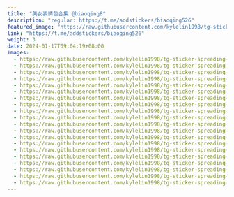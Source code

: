 ```yaml
---
title: "美女表情包合集 @biaoqing8"
description: "regular: https://t.me/addstickers/biaoqing526"
featured_image: "https://raw.githubusercontent.com/kylelin1998/tg-sticker-spreading-worldwide-images/main/img/6b8b1f8b-5a70-44fd-aae0-0ec52c1548ca.jpg"
link: "https://t.me/addstickers/biaoqing526"
weight: 3
date: 2024-01-17T09:04:19+08:00
images:
  - https://raw.githubusercontent.com/kylelin1998/tg-sticker-spreading-worldwide-images/main/img/6b8b1f8b-5a70-44fd-aae0-0ec52c1548ca.jpg
  - https://raw.githubusercontent.com/kylelin1998/tg-sticker-spreading-worldwide-images/main/img/885aa6b4-ad9e-4e29-a454-602f0e655e7b.jpg
  - https://raw.githubusercontent.com/kylelin1998/tg-sticker-spreading-worldwide-images/main/img/394cea58-7bab-44a0-babf-7a9c35d7865c.jpg
  - https://raw.githubusercontent.com/kylelin1998/tg-sticker-spreading-worldwide-images/main/img/04081ca3-5cd4-4451-b09a-c37f2ae9adfe.jpg
  - https://raw.githubusercontent.com/kylelin1998/tg-sticker-spreading-worldwide-images/main/img/5ff8621d-3b59-4ac3-9f53-0acd11d11695.jpg
  - https://raw.githubusercontent.com/kylelin1998/tg-sticker-spreading-worldwide-images/main/img/1dac2a83-47aa-4ea8-8c9f-5f6400e7de9e.jpg
  - https://raw.githubusercontent.com/kylelin1998/tg-sticker-spreading-worldwide-images/main/img/3b59c7a0-860b-47b3-a96d-e890df7f3f07.jpg
  - https://raw.githubusercontent.com/kylelin1998/tg-sticker-spreading-worldwide-images/main/img/a58c7846-541f-470b-9b0f-445e6c7bb02f.jpg
  - https://raw.githubusercontent.com/kylelin1998/tg-sticker-spreading-worldwide-images/main/img/ca08a88f-55e0-48c6-a72a-981cbd9924f8.jpg
  - https://raw.githubusercontent.com/kylelin1998/tg-sticker-spreading-worldwide-images/main/img/185ebd50-0b87-46c2-a1b1-bf635124b1a9.jpg
  - https://raw.githubusercontent.com/kylelin1998/tg-sticker-spreading-worldwide-images/main/img/0722cc5a-ec57-4cc3-9375-7fcb3866a5a3.jpg
  - https://raw.githubusercontent.com/kylelin1998/tg-sticker-spreading-worldwide-images/main/img/d65b62be-c7cc-48c9-b2ad-38c426170419.jpg
  - https://raw.githubusercontent.com/kylelin1998/tg-sticker-spreading-worldwide-images/main/img/8e55e285-67a4-4073-bd5a-be347e2d08cb.jpg
  - https://raw.githubusercontent.com/kylelin1998/tg-sticker-spreading-worldwide-images/main/img/f4dec38c-56f2-40eb-8b04-70f451ec06c4.jpg
  - https://raw.githubusercontent.com/kylelin1998/tg-sticker-spreading-worldwide-images/main/img/52f8e893-96d0-4af9-a1f3-58458f8379b2.jpg
  - https://raw.githubusercontent.com/kylelin1998/tg-sticker-spreading-worldwide-images/main/img/4f2498ec-b937-41f3-ae8f-38a493555a4f.jpg
  - https://raw.githubusercontent.com/kylelin1998/tg-sticker-spreading-worldwide-images/main/img/44572e07-2df7-4944-8680-6f0357d3b7ed.jpg
  - https://raw.githubusercontent.com/kylelin1998/tg-sticker-spreading-worldwide-images/main/img/7f177985-cd4a-4746-871f-ca1cde6be85d.jpg
  - https://raw.githubusercontent.com/kylelin1998/tg-sticker-spreading-worldwide-images/main/img/f6203024-2719-4bb4-a4da-6aae77256ece.jpg
  - https://raw.githubusercontent.com/kylelin1998/tg-sticker-spreading-worldwide-images/main/img/8236e21a-98c7-4bd2-9e59-9b9532f426b0.jpg
---
```


